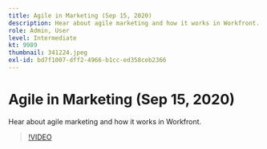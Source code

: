 ```yaml
---
title: Agile in Marketing (Sep 15, 2020)
description: Hear about agile marketing and how it works in Workfront. (Between 60 and 160 characters)
role: Admin, User
level: Intermediate
kt: 9989
thumbnail: 341224.jpeg
exl-id: bd7f1007-dff2-4966-b1cc-ed358ceb2366
---
```

# Agile in Marketing (Sep 15, 2020)

Hear about agile marketing and how it works in Workfront.

>[!VIDEO](https://video.tv.adobe.com/v/341224/?quality=12&learn=on)

